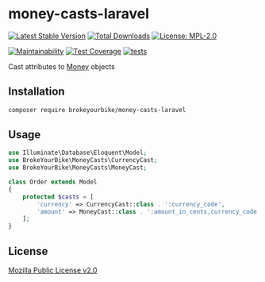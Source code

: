 # money-casts-laravel

[![Latest Stable Version](https://img.shields.io/github/v/release/brokeyourbike/money-casts-laravel)](https://github.com/brokeyourbike/money-casts-laravel/releases)
[![Total Downloads](https://poser.pugx.org/brokeyourbike/money-casts-laravel/downloads)](https://packagist.org/packages/brokeyourbike/money-casts-laravel)
[![License: MPL-2.0](https://img.shields.io/badge/license-MPL--2.0-purple.svg)](https://github.com/brokeyourbike/money-casts-laravel/blob/main/LICENSE)

[![Maintainability](https://api.codeclimate.com/v1/badges/f99d65901d74370f68e0/maintainability)](https://codeclimate.com/github/brokeyourbike/money-casts-laravel/maintainability)
[![Test Coverage](https://api.codeclimate.com/v1/badges/f99d65901d74370f68e0/test_coverage)](https://codeclimate.com/github/brokeyourbike/money-casts-laravel/test_coverage)
[![tests](https://github.com/brokeyourbike/money-casts-laravel/actions/workflows/tests.yml/badge.svg)](https://github.com/brokeyourbike/money-casts-laravel/actions/workflows/tests.yml)

Cast attributes to [Money](https://github.com/moneyphp/money) objects

## Installation

```bash
composer require brokeyourbike/money-casts-laravel
```

## Usage

```php
use Illuminate\Database\Eloquent\Model;
use BrokeYourBike\MoneyCasts\CurrencyCast;
use BrokeYourBike\MoneyCasts\MoneyCast;

class Order extends Model
{
    protected $casts = [
        'currency' => CurrencyCast::class . ':currency_code',
        'amount' => MoneyCast::class . ':amount_in_cents,currency_code',
    ];
}
```

## License
[Mozilla Public License v2.0](https://github.com/brokeyourbike/money-casts-laravel/blob/main/LICENSE)
